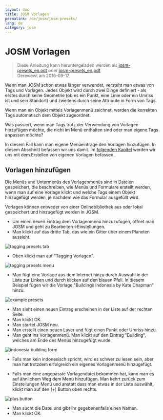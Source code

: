 ```yaml
---
layout: doc
title: JOSM Vorlagen
permalink: /de/josm/josm-presets/
lang: de
category: josm
---
```


JOSM Vorlagen
============

> Diese Anleitung kann heruntergeladen werden als [josm-presets_en.odt](/files/josm-presets_en.odt) oder [josm-presets_en.pdf](/files/josm-presets_en.pdf)  
> Gereviewt am 2016-09-17  

Wenn man JOSM schon etwas länger verwendet, versteht man etwas von Tags und Vorlagen. Jedes Objekt wird durch zwei Dinge definiert - als erstes durch seine Geometrie (ob es ein Punkt, eine Linie oder ein Umriss ist und sein Standort) und zweitens durch seine Attribute in Form von Tags.  

Wenn man ein Objekt mittels Vorlagenmenü zeichnet, werden die korrekten Tags automatisch dem Objekt zugeordnet.  

Was passiert, wenn man Tags trotz der Verwendung von Vorlagen hinzufügen möchte, die nicht im Menü enthalten sind oder man eigene Tags anpassen möchte?  

In diesem Fall kann man eigene Menüeintrage den Vorlagen hinzufügen. In diesem Abschnitt befassen wir uns damit. Im [folgenden Kapitel](/de/editing/creating-presets) werden wir uns mit dem Erstellen von eigenen Vorlagen befassen.  


Vorlagen hinzufügen
-----------

Die Menüs und Untermenüs des Vorlagenmenüs sind in Dateien gespeichert, die beschreiben, wie Menüs und Formulare erstellt werden, wenn man auf eine Vorlage klickt und welche Tags einem Objekt hinzugefügt werden, je nachdem wie das Formular ausgefüllt wird.  

Vorlagen können entweder von einer Onlinebibliothek aus oder lokal gespeichert und hinzugefügt werden in JOSM.  

* Um einen neuen Eintrag dem Vorlagenmenu hinzuzufügen, öffnet man JOSM und geht zu Bearbeiten->Einstellungen.  
* Man klickt auf das dritte Tab, das wie ein Gitter über einem Planeten aussieht.  

![tagging presets tab][]

* Oben klickt man auf "Tagging Vorlagen".  

![tagging presets menu][]

* Man fügt eine Vorlage aus dem Internet hinzu durch Auswahl in der Liste 	zur Linken und durch klicken auf den blauen Pfeil. In diesem Beispiel 	fügen wir die Vorlage "Buildings Indonesia by Kate Chapman" hinzu.  

![example presets][]

* Man sieht einen neuen Eintrag erscheinen in der Liste auf der rechten Seite.  
* Man klickt OK.  
* Man startet JOSM neu.  
* Man erstellt einen neuen Layer und fügt einen Punkt oder Umriss hinzu.  
* Man geht ins Vorlagenmenü. Man klickt auf den Eintrag "Building", welches am Ende des Menüs hinzugefügt wurde.  

![indonesia building form][]

* Falls man kein indonesisch spricht, wird es schwer zu lesen sein, aber man hat trotzdem erfolgreich ein eigenes Vorlagenmenü hinzugefügt.  

* Falls man eine angepasste Vorlagendatei bekommen hat, kann man es auf ähnlichem Weg dem Menü hinzufügen. Man kehrt zurück zum Einstellungen Menü und anstatt dass man etwas in der Liste auswählt, klickt man auf den (+) Button oben rechts.  

![plus button][]

* Man sucht die Datei und gibt ihr gegebenenfalls einen Namen.  
* Man klickt OK.  


[tagging presets tab]: /images/josm/tagging-presets-tab.png
[tagging presets menu]: /images/josm/tagging-presets-menu.png
[example presets]: /images/josm/example-presets.png
[indonesia building form]: /images/josm/indonesia-building-form.png
[plus button]: /images/josm/plus-button.png


